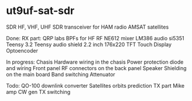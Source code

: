 # ut9uf-sat-sdr
 
SDR HF, VHF, UHF SDR transceiver for HAM radio AMSAT satellites

Done:
 RX part:
 QRP labs BPFs for HF
 RF NE612 mixer
 LM386 audio
 si5351 
 Teensy 3.2
 Teensy audio  shield
 2.2 inch 176x220 TFT Touch Display
 Optoencoder
 
In progress:
 Chasis
 Hardware wiring in the chasis
 Power protection diode and wiring
 Front panel
 RF connectors on the back panel
 Speaker
 Shielding on the main board
 Band switching
 Attenuator
 

Todo:
QO-100 downlink converter
Satellites orbits prediction
TX part
Mike amp
CW gen
TX switching


